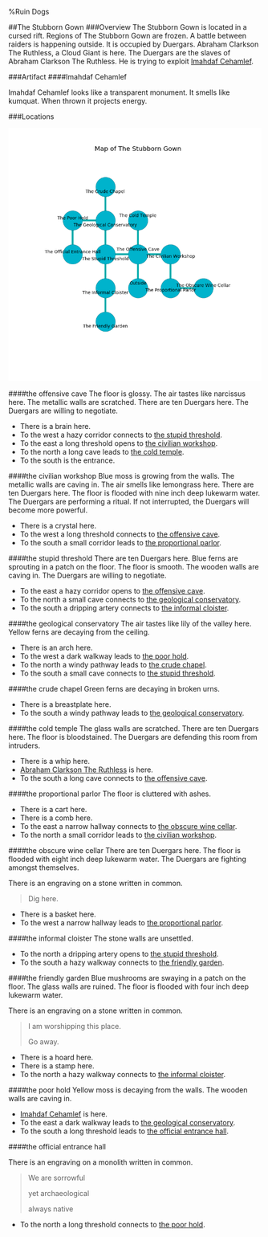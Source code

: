 %Ruin Dogs

##The Stubborn Gown
###Overview
The Stubborn Gown is located in a cursed rift. Regions of The Stubborn Gown are frozen. A battle between raiders is happening outside. It is occupied by Duergars. <a name="Abraham-Clarkson-The-Ruthless"></a>Abraham Clarkson The Ruthless, a Cloud Giant is here. The Duergars are the slaves of Abraham Clarkson The Ruthless. He  is trying to exploit [Imahdaf Cehamlef](#Imahdaf-Cehamlef). 



###Artifact
####<a name="Imahdaf-Cehamlef"></a>Imahdaf Cehamlef


Imahdaf Cehamlef looks like a transparent monument. It smells like kumquat. When thrown it projects energy. 





###Locations


![](../v2/images/The-Stubborn-Gown.png)

####<a name="the-offensive-cave"></a>the offensive cave
The floor is glossy. The air tastes like narcissus here. The metallic walls are scratched. There are ten Duergars here. The Duergars are willing to negotiate. 



* There is a brain here.
* To the west a hazy corridor connects to [the stupid threshold](#the-stupid-threshold).
* To the east a long threshold opens to [the civilian workshop](#the-civilian-workshop).
* To the north a long cave leads to [the cold temple](#the-cold-temple).
* To the south is the entrance.


####<a name="the-civilian-workshop"></a>the civilian workshop
Blue moss is growing from the walls. The metallic walls are caving in. The air smells like lemongrass here. There are ten Duergars here. The floor is flooded with nine inch deep lukewarm water. The Duergars are performing a ritual. If not interrupted, the Duergars will become more powerful. 



* There is a crystal here.
* To the west a long threshold connects to [the offensive cave](#the-offensive-cave).
* To the south a small corridor leads to [the proportional parlor](#the-proportional-parlor).


####<a name="the-stupid-threshold"></a>the stupid threshold
There are ten Duergars here. Blue ferns are sprouting in a patch on the floor. The floor is smooth. The wooden walls are caving in. The Duergars are willing to negotiate. 



* To the east a hazy corridor opens to [the offensive cave](#the-offensive-cave).
* To the north a small cave connects to [the geological conservatory](#the-geological-conservatory).
* To the south a dripping artery connects to [the informal cloister](#the-informal-cloister).


####<a name="the-geological-conservatory"></a>the geological conservatory
The air tastes like lily of the valley here. Yellow ferns are decaying from the ceiling. 



* There is an arch here.
* To the west a dark walkway leads to [the poor hold](#the-poor-hold).
* To the north a windy pathway leads to [the crude chapel](#the-crude-chapel).
* To the south a small cave connects to [the stupid threshold](#the-stupid-threshold).


####<a name="the-crude-chapel"></a>the crude chapel
Green ferns are decaying in broken urns. 



* There is a breastplate here.
* To the south a windy pathway leads to [the geological conservatory](#the-geological-conservatory).


####<a name="the-cold-temple"></a>the cold temple
The glass walls are scratched. There are ten Duergars here. The floor is bloodstained. The Duergars are defending this room from intruders. 



* There is a whip here.
* [Abraham Clarkson The Ruthless](#Abraham-Clarkson-The-Ruthless) is here.
* To the south a long cave connects to [the offensive cave](#the-offensive-cave).


####<a name="the-proportional-parlor"></a>the proportional parlor
The floor is cluttered with ashes. 



* There is a cart here.
* There is a comb here.
* To the east a narrow hallway connects to [the obscure wine cellar](#the-obscure-wine-cellar).
* To the north a small corridor leads to [the civilian workshop](#the-civilian-workshop).


####<a name="the-obscure-wine-cellar"></a>the obscure wine cellar
There are ten Duergars here. The floor is flooded with eight inch deep lukewarm water. The Duergars are fighting amongst themselves. 

There is an engraving on a stone written in common. 

> Dig here.
>


* There is a basket here.
* To the west a narrow hallway leads to [the proportional parlor](#the-proportional-parlor).


####<a name="the-informal-cloister"></a>the informal cloister
The stone walls are unsettled. 



* To the north a dripping artery opens to [the stupid threshold](#the-stupid-threshold).
* To the south a hazy walkway connects to [the friendly garden](#the-friendly-garden).


####<a name="the-friendly-garden"></a>the friendly garden
Blue mushrooms are swaying in a patch on the floor. The glass walls are ruined. The floor is flooded with four inch deep lukewarm water. 

There is an engraving on a stone written in common. 

> I am worshipping this place.
>
> Go away.
>


* There is a hoard here.
* There is a stamp here.
* To the north a hazy walkway connects to [the informal cloister](#the-informal-cloister).


####<a name="the-poor-hold"></a>the poor hold
Yellow moss is decaying from the walls. The wooden walls are caving in. 



* [Imahdaf Cehamlef](#Imahdaf-Cehamlef) is here.
* To the east a dark walkway leads to [the geological conservatory](#the-geological-conservatory).
* To the south a long threshold leads to [the official entrance hall](#the-official-entrance-hall).


####<a name="the-official-entrance-hall"></a>the official entrance hall


There is an engraving on a monolith written in common. 

> We are sorrowful
>
> yet archaeological
>
> always native
>


* To the north a long threshold connects to [the poor hold](#the-poor-hold).


